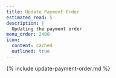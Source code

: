 ```yaml
---
title: Update Payment Order
estimated_read: 5
description: |
  Updating the payment order
menu_order: 2400
icon:
  content: cached
  outlined: true
---
```


{% include update-payment-order.md %}
